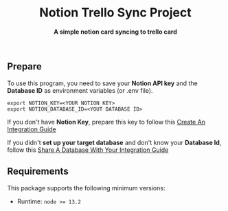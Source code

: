 <div align="center">
	<h1>Notion Trello Sync Project</h1>
	<p>
		<b>A simple notion card syncing to trello card</b>
	</p>
	<br>
</div>

## Prepare

To use this program, you need to save your **Notion API key** and the **Database ID** as environment variables (or .env file).

```shell
export NOTION_KEY=<YOUR NOTION KEY>
export NOTION_DATABASE_ID=<YOUT DATABASE ID>
```

If you don't have **Notion Key**, prepare this key to follow this [Create An Integration Guide](https://developers.notion.com/docs#step-1-create-an-integration)

If you didn't **set up your target database** and don't know your **Database Id**, follow this [Share A Database With Your Integration Guide](https://developers.notion.com/docs#step-2-share-a-database-with-your-integration)


## Requirements

This package supports the following minimum versions:

- Runtime: `node >= 13.2`